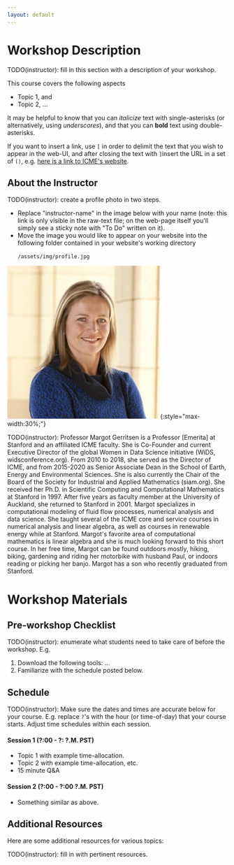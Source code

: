 ```yaml
---
layout: default
---
```


# Workshop Description
TODO(instructor): fill in this section with a description of your workshop.

This course covers the following aspects
  * Topic 1, and
  * Topic 2, ...
  
It may be helpful to know that you can *italicize* text with single-asterisks
(or alternatively, using _underscores_),
and that you can **bold** text using double-asterisks.

If you want to insert a link, use `[` in order to delimit the text that you wish
to appear in the web-UI, and after closing the text with `]`insert the URL in a
set of `()`, e.g. [here is a link to ICME's
website](https://icme.stanford.edu/).

## About the Instructor

TODO(instructor): create a profile photo in two steps.

  * Replace "instructor-name" in the image below with your name (note: this link
is only visible in the raw-text file; on the web-page itself you'll simply see a
sticky note with "To Do" written on it).
  * Move the image you would like to appear on your website into the 
    following folder contained in your website's working directory
    ```
    /assets/img/profile.jpg
    ```
![instructor-name](/assets/img/margot-gerritsen_profilephoto.jpg){:style="max-width:30%;"}

TODO(instructor): Professor Margot Gerritsen is a Professor [Emerita] at Stanford and an affiliated ICME faculty. She is Co-Founder and current Executive Director of the global Women in Data Science initiative (WiDS, widsconference.org). From 2010 to 2018, she served as the Director of ICME, and from 2015-2020 as Senior Associate Dean in the School of Earth, Energy and Environmental Sciences. She is also currently the Chair of the Board of the Society for Industrial and Applied Mathematics (siam.org). She received her Ph.D. in Scientific Computing and Computational Mathematics at Stanford in 1997. After five years as faculty member at the University of Auckland, she returned to Stanford in 2001. Margot specializes in computational modeling of fluid flow processes, numerical analysis and data science. She taught several of the ICME core and service courses in numerical analysis and linear algebra, as well as courses in renewable energy while at Stanford. Margot's favorite area of computational mathematics is linear algebra and she is much looking forward to this short course. In her free time, Margot can be found outdoors mostly, hiking, biking, gardening and riding her motorbike with husband Paul, or indoors reading or picking her banjo. Margot has a son who recently graduated from Stanford. 

# Workshop Materials

## Pre-workshop Checklist
TODO(instructor): enumerate what students need to take care of before the
workshop. E.g.

1. Download the following tools: ...
2. Familiarize with the schedule posted below.

## Schedule
TODO(instructor): Make sure the dates and times are accurate below for your
course. E.g. replace `?`'s with the hour (or time-of-day) 
that your course starts. Adjust time schedules within each session.

#### Session 1 (?:00 - ?: ?.M. PST)
  - Topic 1 with example time-allocation.
  - Topic 2 with example time-allocation, etc.
  - 15 minute Q&A
  
#### Session 2 (?:00 - ?:00 ?.M. PST)
  - Something similar as above.

## Additional Resources

Here are some additional resources for various topics:

TODO(instructor): fill in with pertinent resources.






